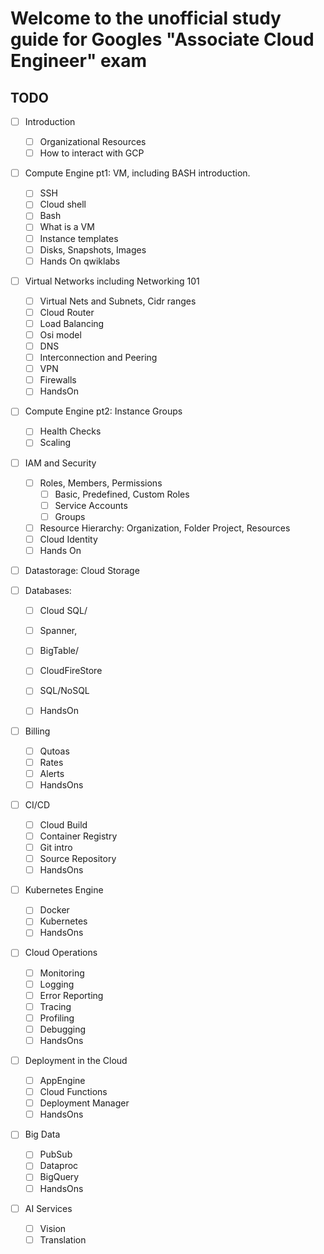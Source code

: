 # Welcome to the unofficial study guide for Googles "Associate Cloud Engineer" exam



## TODO

- [ ] Introduction
  - [ ] Organizational Resources
  - [ ] How to interact with GCP
- [ ] Compute Engine pt1: VM, including BASH introduction.
  - [ ]   SSH
  - [ ] Cloud shell
  - [ ] Bash
  - [ ] What is a VM
  - [ ] Instance templates
  - [ ] Disks, Snapshots, Images
  - [ ] Hands On qwiklabs
- [ ] Virtual Networks including Networking 101
  - [ ] Virtual Nets and Subnets, Cidr ranges
  - [ ] Cloud Router
  - [ ] Load Balancing
  - [ ] Osi model
  - [ ] DNS
  - [ ] Interconnection and Peering
  - [ ] VPN
  - [ ] Firewalls
  - [ ] HandsOn
- [ ] Compute Engine pt2: Instance Groups
  - [ ] Health Checks
  - [ ] Scaling
- [ ] IAM and Security
  - [ ] Roles, Members, Permissions
    - [ ] Basic, Predefined, Custom Roles
    - [ ] Service Accounts
    - [ ] Groups
  - [ ] Resource Hierarchy: Organization, Folder Project, Resources
  - [ ] Cloud Identity
  - [ ] Hands On
- [ ] Datastorage: Cloud Storage
- [ ] Databases: 
  - [ ] Cloud SQL/
  - [ ] Spanner, 
  - [ ] BigTable/
  - [ ] CloudFireStore
  - [ ] SQL/NoSQL
  - [ ] HandsOn


- [ ] Billing

    - [ ] Qutoas
    - [ ] Rates
    - [ ] Alerts
    - [ ] HandsOns
- [ ] CI/CD

  - [ ] Cloud Build
  - [ ] Container Registry
  - [ ] Git intro
  - [ ] Source Repository
  - [ ] HandsOns
- [ ] Kubernetes Engine

  - [ ] Docker 
  - [ ] Kubernetes
  - [ ] HandsOns
- [ ] Cloud Operations
  - [ ] Monitoring
  - [ ] Logging
  - [ ] Error Reporting
  - [ ] Tracing
  - [ ] Profiling
  - [ ] Debugging
  - [ ] HandsOns
- [ ] Deployment in the Cloud

  - [ ] AppEngine
  - [ ] Cloud Functions 
  - [ ] Deployment Manager
  - [ ] HandsOns
- [ ] Big Data

  - [ ] PubSub
  - [ ] Dataproc
  - [ ] BigQuery
  - [ ] HandsOns
- [ ] AI Services

  - [ ] Vision
  - [ ] Translation